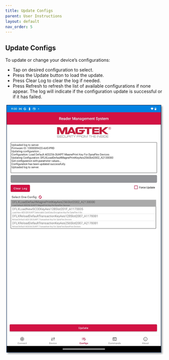 ```yaml
---
title: Update Configs
parent: User Instructions
layout: default
nav_order: 5
---
```


## Update Configs
To update or change your device’s configurations:
* Tap on desired configuration to select.
* Press the Update button to load the update.
* Press Clear Log to clear the log if needed.
* Press Refresh  to refresh the list of available configurations if none appear. 
The log will indicate if the configuration update is successful or if it has failed. 

![](./images/Android16.jpg)
